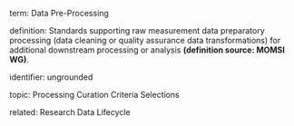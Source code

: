 term: Data Pre-Processing

definition: Standards supporting raw measurement data preparatory processing (data cleaning or quality assurance data transformations) for additional downstream processing or analysis **(definition source: MOMSI WG)**.

identifier: ungrounded

topic: Processing Curation Criteria Selections

related: Research Data Lifecycle
